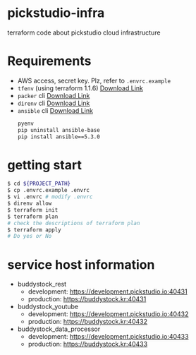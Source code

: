 # pickstudio-infra

terraform code about pickstudio cloud infrastructure

# Requirements

- AWS access, secret key. Plz, refer to `.envrc.example`
- `tfenv` (using terraform 1.1.6) [Download Link](https://github.com/tfutils/tfenv)
- `packer` cli [Download Link](https://www.packer.io/downloads)
- `direnv` cli [Download Link](https://direnv.net/)
- `ansible` cli [Download Link](https://docs.ansible.com/ansible/latest/installation_guide/intro_installation.html#installing-ansible-on-macos)
    ``` bash
  pyenv
    pip uninstall ansible-base
    pip install ansible==5.3.0
    ```

# getting start


``` bash
$ cd ${PROJECT_PATH}
$ cp .envrc.example .envrc
$ vi .envrc # modify .envrc
$ direnv allow
$ terraform init
$ terraform plan
# check the descriptions of terraform plan
$ terraform apply
# Do yes or No
```

# service host information
- buddystock_rest
    - development: https://development.pickstudio.io:40431
    - production: https://buddystock.kr:40431
- buddystock_youtube
    - development: https://development.pickstudio.io:40432
    - production: https://buddystock.kr:40432
- buddystock_data_processor
    - development: https://development.pickstudio.io:40433
    - production: https://buddystock.kr:40433


